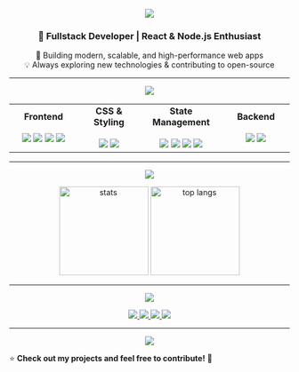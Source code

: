 <!-- 🔹 Header with Gradient Background -->
<p align="center">
  <img src="https://capsule-render.vercel.app/api?type=waving&color=0:0f172a,100:1e293b&height=200&section=header&text=Sobhan%20Jamshidi&fontSize=40&fontColor=38bdf8&animation=fadeIn" />
</p>

<h3 align="center">🚀 Fullstack Developer | React & Node.js Enthusiast</h3>

<p align="center">
  🎨 Building modern, scalable, and high-performance web apps <br/>
  💡 Always exploring new technologies & contributing to open-source
</p>

---

<!-- 🔹 Tech Stack with Gradient -->
<p align="center">
  <img src="https://capsule-render.vercel.app/api?type=rect&color=0:646A73,100:0B2447&height=70&section=header&text=🔧%20Tech%20Stack&fontSize=24&fontColor=ffffff" />
</p>

<table align="center">
  <tr>
    <td align="center" width="220">
      <b>Frontend</b><br/><br/>
      <img src="https://img.shields.io/badge/-React-61DAFB?logo=react&logoColor=black"/>  
      <img src="https://img.shields.io/badge/-Next.js-000000?logo=nextdotjs"/>  
      <img src="https://img.shields.io/badge/-JavaScript-F7DF1E?logo=javascript&logoColor=black"/>  
      <img src="https://img.shields.io/badge/-TypeScript-3178C6?logo=typescript&logoColor=white"/>  
    </td>
    <td align="center" width="220">
      <b>CSS & Styling</b><br/><br/>
      <img src="https://img.shields.io/badge/-TailwindCSS-06B6D4?logo=tailwindcss&logoColor=white"/>  
      <img src="https://img.shields.io/badge/-SASS-CC6699?logo=sass&logoColor=white"/>  
    </td>
    <td align="center" width="220">
      <b>State Management</b><br/><br/>
      <img src="https://img.shields.io/badge/-Redux-764ABC?logo=redux&logoColor=white"/>  
      <img src="https://img.shields.io/badge/-React%20Query-FF4154?logo=reactquery&logoColor=white"/>  
      <img src="https://img.shields.io/badge/-Zustand-44318D?logo=react&logoColor=white"/>  
      <img src="https://img.shields.io/badge/-ContextAPI-FF9800?logo=react&logoColor=white"/>  
    </td>
    <td align="center" width="220">
      <b>Backend</b><br/><br/>
      <img src="https://img.shields.io/badge/-Node.js-339933?logo=nodedotjs&logoColor=white"/>  
      <img src="https://img.shields.io/badge/-Express.js-000000?logo=express&logoColor=white"/>  
    </td>
  </tr>
</table>

---

<!-- 🔹 GitHub Stats with Gradient -->
<p align="center">
  <img src="https://capsule-render.vercel.app/api?type=rect&color=0:94332C,100:A80E03&height=70&section=header&text=📊%20GitHub%20Stats&fontSize=24&fontColor=ffffff" />
</p>

<p align="center">
  <img src="https://github-readme-stats.vercel.app/api?username=sobhanJM27&show_icons=true&theme=tokyonight" alt="stats" height="160"/>
  <img src="https://github-readme-stats.vercel.app/api/top-langs/?username=sobhanJM27&layout=compact&theme=tokyonight" alt="top langs" height="160"/>
</p>

---

<!-- 🔹 Connect with Me with Gradient -->
<p align="center">
  <img src="https://capsule-render.vercel.app/api?type=rect&color=0:318548,100:03571A&height=70&section=header&text=📫%20Connect%20with%20Me&fontSize=24&fontColor=ffffff" />
</p>

<p align="center">
  <a href="https://t.me/sbhn_jm27" target="_blank">
    <img src="https://img.shields.io/badge/Telegram-2CA5E0?style=for-the-badge&logo=telegram&logoColor=white"/>
  </a>
  <a href="https://instagram.com/sobhan_jm27" target="_blank">
    <img src="https://img.shields.io/badge/Instagram-E4405F?style=for-the-badge&logo=instagram&logoColor=white"/>
  </a>
  <a href="https://www.linkedin.com/in/sobhan-jamshidi" target="_blank">
    <img src="https://img.shields.io/badge/LinkedIn-0077B5?style=for-the-badge&logo=linkedin&logoColor=white"/>
  </a>
  <a href="mailto:sobhanj27@gmail.com" target="_blank">
    <img src="https://img.shields.io/badge/Gmail-D14836?style=for-the-badge&logo=gmail&logoColor=white"/>
  </a>
</p>

---

<!-- 🔹 Footer Background -->
<p align="center">
  <img src="https://capsule-render.vercel.app/api?type=waving&color=0:0f172a,100:1e293b&height=120&section=footer"/>
</p>

⭐ **Check out my projects and feel free to contribute!** 🚀
